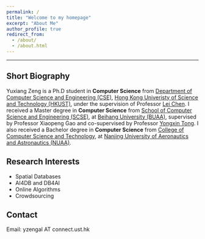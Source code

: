 ```yaml
---
permalink: /
title: "Welcome to my homepage"
excerpt: "About Me"
author_profile: true
redirect_from: 
  - /about/
  - /about.html
---
```


------------------------------------
## Short Biography

Yuxiang Zeng is a Ph.D student in **Computer Science** from [Department of Computer Science and Engineering (CSE)](https://www.cse.ust.hk/), [Hong Kong Univeristy of Science and Technology (HKUST)](https://hkust.edu.hk), under the supervision of Professor [Lei Chen](https://www.cse.ust.hk/~leichen/).
I received a Master degree in **Computer Science** from [School of Computer Science and Engineering (SCSE)](http://scse.buaa.edu.cn/), at [Beihang University (BUAA)](http://buaa.edu.cn/), supervised by Professor Xiaopeng Gao and co-supervised by Professor [Yongxin Tong](http://yongxintong.group/).
I also received a Bachelor degree in **Computer Science** from [College of Computer Science and Technology](http://cs.nuaa.edu.cn/), at [Nanjing University of Aeronautics and Astronautics (NUAA)](https://www.nuaa.edu.cn/).

 
## Research Interests
- Spatial Databases
- AI4DB and DB4AI
- Online Algorithms
- Crowdsourcing


## Contact
Email: yzengal AT connect.ust.hk


